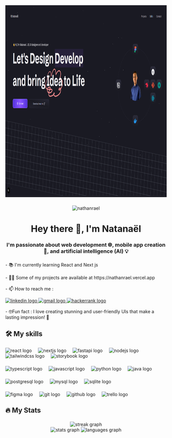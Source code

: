 <div align="center">
  <img height="600" src="./portfolio.png"  />
</div>

###

<p align="center"> <img src="https://komarev.com/ghpvc/?username=nathanrael&label=Profile%20views&color=0e75b6&style=flat" alt="nathanrael" /> </p>

###

<h1 align="center">Hey there 👋, I'm Natanaël</h1>

###

<h3 align="center">I'm passionate about web development 🌐, mobile app creation 📱, and artificial intelligence (AI) 💡</h3>

###

<p align="left"
  >- 📚 I'm currently learning React and Next js<br><br>- 👨‍💻 Some of my projects are available at https://nathanrael.vercel.app<br><br>- 📫 How to reach me : 
  <div align="left">
  <a href="https://www.linkedin.com/in/natana%C3%ABl-ralaivoavy-694447283?utm_source=share&utm_campaign=share_via&utm_content=profile&utm_medium=ios_app" target="_blank">
    <img src="https://img.shields.io/static/v1?message=LinkedIn&logo=linkedin&label=&color=0077B5&logoColor=white&labelColor=&style=for-the-badge" height="25" alt="linkedin logo"  />
  </a>
  <a href="mailto:ralaivoavy.natanael@gmail.com" target="_blank">
    <img src="https://img.shields.io/static/v1?message=Gmail&logo=gmail&label=&color=D14836&logoColor=white&labelColor=&style=for-the-badge" height="25" alt="gmail logo"  />
  </a>
  <a href="https://www.hackerrank.com/profile/ralaivoavy_nata1" target="_blank">
    <img src="https://img.shields.io/static/v1?message=HackerRank&logo=hackerrank&label=&color=2EC866&logoColor=white&labelColor=&style=for-the-badge" height="25" alt="hackerrank logo"  />
  </a>
    
</div>
<br>- 🤓Fun fact : I love creating stunning and user-friendly UIs that make a lasting impression! 👀</p>

###


<h2 align="left">🛠 My skills</h2>

###

<div align="left">
  <img src="https://cdn.jsdelivr.net/gh/devicons/devicon/icons/react/react-original.svg" height="40" alt="react logo"  />
  <img width="12" />
  <img src="https://cdn.jsdelivr.net/gh/devicons/devicon/icons/nextjs/nextjs-original.svg" height="40" alt="nextjs logo"  />
  <img width="12" />
  <img src="https://cdn.jsdelivr.net/gh/devicons/devicon/icons/fastapi/fastapi-original.svg" height="40" alt="fastapi logo"  />
  <img width="12" />
  <img src="https://cdn.jsdelivr.net/gh/devicons/devicon/icons/nodejs/nodejs-original.svg" height="40" alt="nodejs logo"  />
  <img width="12" />
  <img src="https://skillicons.dev/icons?i=tailwind" height="40" alt="tailwindcss logo"  />
    <img width="12" />
  <img src="https://cdn.jsdelivr.net/gh/devicons/devicon/icons/storybook/storybook-original.svg" height="40" alt="storybook logo"  />
</div>

###

<div align="left">
  <img src="https://cdn.jsdelivr.net/gh/devicons/devicon/icons/typescript/typescript-original.svg" height="40" alt="typescript logo"  />
  <img width="12" />
  <img src="https://cdn.jsdelivr.net/gh/devicons/devicon/icons/javascript/javascript-original.svg" height="40" alt="javascript logo"  />
  <img width="12" />
  <img src="https://cdn.jsdelivr.net/gh/devicons/devicon/icons/python/python-original.svg" height="40" alt="python logo"  />
  <img width="12" />
  <img src="https://cdn.jsdelivr.net/gh/devicons/devicon/icons/java/java-original.svg" height="40" alt="java logo"  />
</div>

###

<div align="left">
  <img src="https://cdn.jsdelivr.net/gh/devicons/devicon/icons/postgresql/postgresql-original.svg" height="40" alt="postgresql logo"  />
  <img width="12" />
  <img src="https://cdn.jsdelivr.net/gh/devicons/devicon/icons/mysql/mysql-original.svg" height="40" alt="mysql logo"  />
  <img width="12" />
  <img src="https://cdn.jsdelivr.net/gh/devicons/devicon/icons/sqlite/sqlite-original.svg" height="40" alt="sqlite logo"  />
</div>

###

<div align="left">
  <img src="https://cdn.jsdelivr.net/gh/devicons/devicon/icons/figma/figma-original.svg" height="40" alt="figma logo"  />
  <img width="12" />
  <img src="https://cdn.jsdelivr.net/gh/devicons/devicon/icons/git/git-original.svg" height="40" alt="git logo"  />
  <img width="12" />
  <img src="https://cdn.jsdelivr.net/gh/devicons/devicon/icons/github/github-original.svg" height="40" alt="github logo"  />
  <img width="12" />
  <img src="https://cdn.simpleicons.org/trello/0052CC" height="40" alt="trello logo"  />
</div>

###

<h2 align="left">🔥  My Stats </h3>

###

<div align="center">
  <img src="https://streak-stats.demolab.com?user=nathanrael&locale=en&mode=daily&theme=dracula&hide_border=false&include_all_commits=true&count_private=trueborder_radius=5&count-private=true&hide_total_contributions=true&order=3" height="200" alt="streak graph"  />
</div>
<div align="center">
  <img src="https://nathanrael-github-readme-stat.vercel.app/api?username=nathanrael&hide_title=false&hide_rank=false&show_icons=true&include_all_commits=true&count_private=true&disable_animations=false&theme=dracula&locale=en&hide_border=false" height="150" alt="stats graph"  />
  <img src="https://nathanrael-github-readme-stat.vercel.app/api/top-langs?username=nathanrael&locale=en&hide_title=false&layout=compact&card_width=320&langs_count=5&theme=dracula&count_private=true&hide_border=false&count-private=true" height="150" alt="languages graph"  />
</div>


###
